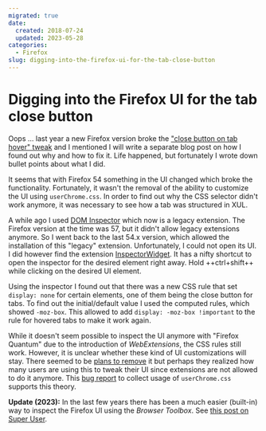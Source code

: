 ```yaml
---
migrated: true
date:
  created: 2018-07-24
  updated: 2023-05-28
categories:
  - Firefox
slug: digging-into-the-firefox-ui-for-the-tab-close-button
---
```

# Digging into the Firefox UI for the tab close button

Oops ... last year a new Firefox version broke the ["close button on tab hover" tweak](../2016/firefox-close-tab-button-on-hover.md) and I mentioned I will write a separate blog post on how I found out why and how to fix it.
Life happened, but fortunately I wrote down bullet points about what I did.

It seems that with Firefox 54 something in the UI changed which broke the functionality.
Fortunately, it wasn't the removal of the ability to customize the UI using `userChrome.css`.
In order to find out why the CSS selector didn't work anymore, it was necessary to see how a tab was structured in XUL.

A while ago I used [DOM Inspector](https://web.archive.org/web/20181122221742/https://addons.mozilla.org/en-US/firefox/addon/dom-inspector-6622/) which now is a legacy extension.
The Firefox version at the time was 57, but it didn't allow legacy extensions anymore.
So I went back to the last 54.x version, which allowed the installation of this "legacy" extension.
Unfortunately, I could not open its UI.
I did however find the extension [InspectorWidget](https://web.archive.org/web/20181102004227/https://addons.mozilla.org/en-US/firefox/addon/inspectorwidget/).
It has a nifty shortcut to open the inspector for the desired element right away.
Hold ++ctrl+shift++ while clicking on the desired UI element.

Using the inspector I found out that there was a new CSS rule that set `display: none` for certain elements, one of them being the close button for tabs.
To find out the initial/default value I used the computed rules, which showed `-moz-box`.
This allowed to add `display: -moz-box !important` to the rule for hovered tabs to make it work again.

While it doesn't seem possible to inspect the UI anymore with "Firefox Quantum" due to the introduction of _WebExtensions_, the CSS rules still work.
However, it is unclear whether these kind of UI customizations will stay.
There seemed to be [plans to remove](https://blog.mozilla.org/addons/2017/02/16/the-road-to-firefox-57-compatibility-milestones/comment-page-1/#comment-223635) it but perhaps they realized how many users are using this to tweak their UI since extensions are not allowed to do it anymore.
This [bug report](https://bugzilla.mozilla.org/show_bug.cgi?id=1416044) to collect usage of `userChrome.css` supports this theory.

**Update (2023):** In the last few years there has been a much easier (built-in) way to inspect the Firefox UI using the _Browser Toolbox_.
See [this post on Super User](https://superuser.com/a/1608642).
